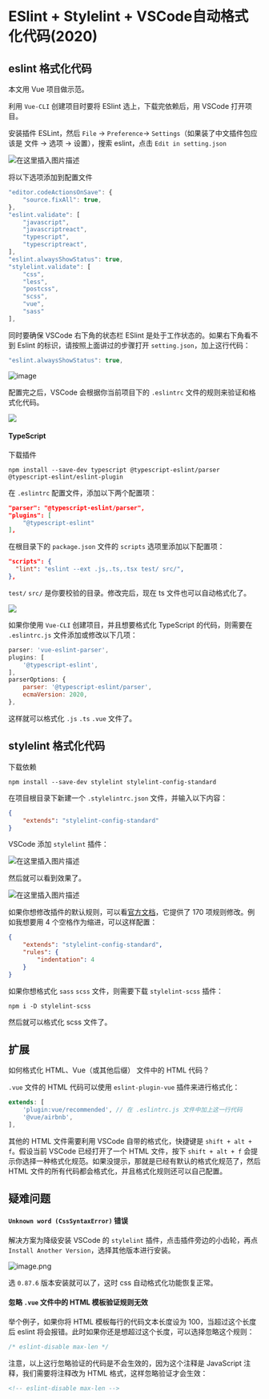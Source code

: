 # ESlint + Stylelint + VSCode自动格式化代码(2020)
## eslint 格式化代码
本文用 Vue 项目做示范。

利用 `Vue-CLI`  创建项目时要将 ESlint 选上，下载完依赖后，用 VSCode 打开项目。

安装插件 ESLint，然后 `File` -> `Preference`-> `Settings`（如果装了中文插件包应该是 文件 -> 选项 -> 设置），搜索 eslint，点击 `Edit in setting.json`

![在这里插入图片描述](https://img-blog.csdnimg.cn/img_convert/9820d5a2ec912c0fa232908174911424.png)


将以下选项添加到配置文件

```js
"editor.codeActionsOnSave": {
    "source.fixAll": true,
},
"eslint.validate": [
    "javascript",
    "javascriptreact",
    "typescript",
    "typescriptreact",
],
"eslint.alwaysShowStatus": true,
"stylelint.validate": [
    "css",
    "less",
    "postcss",
    "scss",
    "vue",
    "sass"
],
```
同时要确保 VSCode 右下角的状态栏 ESlint 是处于工作状态的。如果右下角看不到 Eslint 的标识，请按照上面讲过的步骤打开 `setting.json`，加上这行代码：
```js
"eslint.alwaysShowStatus": true,
```

![image](https://img-blog.csdnimg.cn/img_convert/e80a254f238a3505aa3531fe30aa9f5c.png)

配置完之后，VSCode 会根据你当前项目下的 `.eslintrc` 文件的规则来验证和格式化代码。

![](https://img-blog.csdnimg.cn/img_convert/2124694cc6805a78697657ba790f69a0.gif)



#### TypeScript
下载插件
```
npm install --save-dev typescript @typescript-eslint/parser @typescript-eslint/eslint-plugin
```
在 `.eslintrc` 配置文件，添加以下两个配置项：
```json
"parser": "@typescript-eslint/parser",
"plugins": [
    "@typescript-eslint"
],
```
在根目录下的 `package.json` 文件的 `scripts` 选项里添加以下配置项：
```json
"scripts": {
  "lint": "eslint --ext .js,.ts,.tsx test/ src/",
},
```
`test/` `src/` 是你要校验的目录。修改完后，现在 ts 文件也可以自动格式化了。

![](https://img-blog.csdnimg.cn/img_convert/e990512dbf4bbf446017ec810b878ec1.gif)

如果你使用 `Vue-CLI` 创建项目，并且想要格式化 TypeScript 的代码，则需要在 `.eslintrc.js` 文件添加或修改以下几项：
```js
parser: 'vue-eslint-parser',
plugins: [
    '@typescript-eslint',
],
parserOptions: {
    parser: '@typescript-eslint/parser',
    ecmaVersion: 2020,
},
```
这样就可以格式化 `.js` `.ts` `.vue` 文件了。
## stylelint 格式化代码
下载依赖
```
npm install --save-dev stylelint stylelint-config-standard
```
在项目根目录下新建一个 `.stylelintrc.json` 文件，并输入以下内容：
```json
{
    "extends": "stylelint-config-standard"
}
```
VSCode 添加 `stylelint` 插件：

![在这里插入图片描述](https://img-blog.csdnimg.cn/img_convert/afa020a625f5c5aee5fa304d35eb6682.png)

然后就可以看到效果了。

![在这里插入图片描述](https://img-blog.csdnimg.cn/img_convert/6156343f2a04454fa1d843f8bdecd07e.gif)

如果你想修改插件的默认规则，可以看[官方文档](https://github.com/stylelint/stylelint/blob/5a8465770b4ec17bb1b47f359d1a17132a204a71/docs/user-guide/rules/list.md)，它提供了 170 项规则修改。例如我想要用 4 个空格作为缩进，可以这样配置：
```json
{
    "extends": "stylelint-config-standard",
    "rules": {
        "indentation": 4
    }
}
```

如果你想格式化 `sass` `scss` 文件，则需要下载 `stylelint-scss` 插件：
```
npm i -D stylelint-scss
```
然后就可以格式化 scss 文件了。

## 扩展

如何格式化 HTML、Vue（或其他后缀） 文件中的 HTML 代码？

`.vue` 文件的 HTML 代码可以使用 `eslint-plugin-vue` 插件来进行格式化：
```js
extends: [
    'plugin:vue/recommended', // 在 .eslintrc.js 文件中加上这一行代码
    '@vue/airbnb',
],
```

其他的 HTML 文件需要利用 VSCode 自带的格式化，快捷键是 `shift + alt + f`。假设当前 VSCode 已经打开了一个 HTML 文件，按下 `shift + alt + f` 会提示你选择一种格式化规范。如果没提示，那就是已经有默认的格式化规范了，然后 HTML 文件的所有代码都会格式化，并且格式化规则还可以自己配置。

## 疑难问题
#### `Unknown word (CssSyntaxError)` 错误
解决方案为降级安装 VSCode 的 `stylelint` 插件，点击插件旁边的小齿轮，再点 `Install Another Version`，选择其他版本进行安装。

![image.png](https://img-blog.csdnimg.cn/img_convert/996d6d1b438edc491eab9f764c6863dd.png)

选 `0.87.6` 版本安装就可以了，这时 css 自动格式化功能恢复正常。
#### 忽略 `.vue` 文件中的 HTML 模板验证规则无效
举个例子，如果你将 HTML 模板每行的代码文本长度设为 100，当超过这个长度后 eslint 将会报错。此时如果你还是想超过这个长度，可以选择忽略这个规则：
```js
/* eslint-disable max-len */
```
注意，以上这行忽略验证的代码是不会生效的，因为这个注释是 JavaScript 注释，我们需要将注释改为 HTML 格式，这样忽略验证才会生效：
```html
<!-- eslint-disable max-len -->
```
